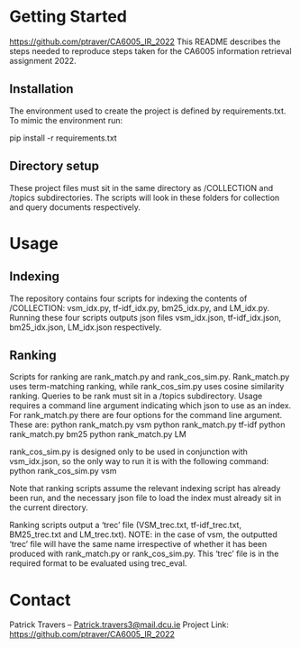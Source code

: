 # Getting Started
https://github.com/ptraver/CA6005_IR_2022
This README describes the steps needed to reproduce steps taken for the CA6005 information retrieval assignment 2022.

## Installation
The environment used to create the project is defined by requirements.txt. To mimic the environment run:

pip install -r requirements.txt

## Directory setup
These project files must sit in the same directory as /COLLECTION and /topics subdirectories. The scripts will look in these folders for collection and query documents respectively.

# Usage

## Indexing
The repository contains four scripts for indexing the contents of /COLLECTION:
vsm_idx.py, tf-idf_idx.py, bm25_idx.py, and LM_idx.py. Running these four scripts outputs json files vsm_idx.json, tf-idf_idx.json, bm25_idx.json, LM_idx.json respectively.

## Ranking
Scripts for ranking are rank_match.py and rank_cos_sim.py. Rank_match.py uses term-matching ranking, while rank_cos_sim.py uses cosine similarity ranking. Queries to be rank must sit in a /topics subdirectory. Usage requires a command line argument indicating which json to use as an index. For rank_match.py there are four options for the command line argument. These are:
python rank_match.py vsm
python rank_match.py tf-idf
python rank_match.py bm25
python rank_match.py LM

rank_cos_sim.py is designed only to be used in conjunction with vsm_idx.json, so the only way to run it is with the following command:
python rank_cos_sim.py vsm

Note that ranking scripts assume the relevant indexing script has already been run, and the necessary json file to load the index must already sit in the current directory.

Ranking scripts output a ‘trec’ file (VSM_trec.txt, tf-idf_trec.txt, BM25_trec.txt and LM_trec.txt). NOTE: in the case of vsm, the outputted ‘trec’ file will have the same name irrespective of whether it has been produced with rank_match.py or rank_cos_sim.py. This ‘trec’ file is in the required format to be evaluated using trec_eval.  

# Contact
Patrick Travers – Patrick.travers3@mail.dcu.ie
Project Link: https://github.com/ptraver/CA6005_IR_2022
